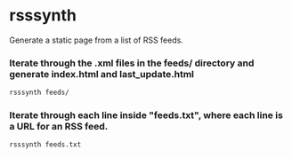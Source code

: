 # rsssynth
Generate a static page from a list of RSS feeds. 

### Iterate through the .xml files in the feeds/ directory and generate index.html and last_update.html
```bash
rsssynth feeds/
```

### Iterate through each line inside "feeds.txt", where each line is a URL for an RSS feed.
```bash
rsssynth feeds.txt
```
